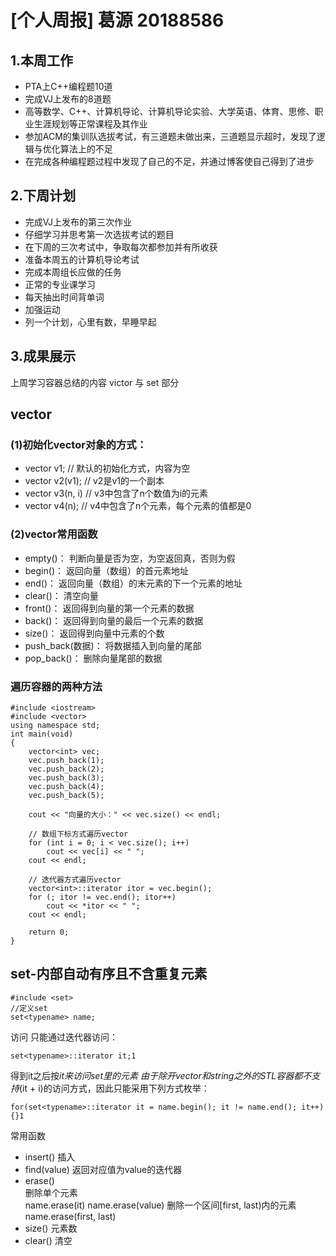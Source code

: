 # [个人周报] 葛源 20188586
## 1.本周工作
* PTA上C++编程题10道
* 完成VJ上发布的8道题
* 高等数学、C++、计算机导论、计算机导论实验、大学英语、体育、思修、职业生涯规划等正常课程及其作业
* 参加ACM的集训队选拔考试，有三道题未做出来，三道题显示超时，发现了逻辑与优化算法上的不足
* 在完成各种编程题过程中发现了自己的不足，并通过博客使自己得到了进步
## 2.下周计划
* 完成VJ上发布的第三次作业
* 仔细学习并思考第一次选拔考试的题目
* 在下周的三次考试中，争取每次都参加并有所收获
* 准备本周五的计算机导论考试
* 完成本周组长应做的任务
* 正常的专业课学习
* 每天抽出时间背单词
* 加强运动
* 列一个计划，心里有数，早睡早起
## 3.成果展示
上周学习容器总结的内容 victor 与 set 部分

## vector

### (1)初始化vector对象的方式：
* vector<T> v1;        // 默认的初始化方式，内容为空
* vector<T> v2(v1);    // v2是v1的一个副本
* vector<T> v3(n, i)   // v3中包含了n个数值为i的元素
* vector<T> v4(n);     // v4中包含了n个元素，每个元素的值都是0

### (2)vector常用函数
* empty()： 判断向量是否为空，为空返回真，否则为假
* begin()： 返回向量（数组）的首元素地址
* end()：   返回向量（数组）的末元素的下一个元素的地址
* clear()： 清空向量
* front()： 返回得到向量的第一个元素的数据
* back()：  返回得到向量的最后一个元素的数据
* size()：  返回得到向量中元素的个数
* push_back(数据)： 将数据插入到向量的尾部
* pop_back()： 删除向量尾部的数据

### 遍历容器的两种方法
```
#include <iostream>
#include <vector>
using namespace std;
int main(void)
{
    vector<int> vec;
    vec.push_back(1);
    vec.push_back(2);
    vec.push_back(3);
    vec.push_back(4);
    vec.push_back(5);

    cout << "向量的大小：" << vec.size() << endl;

    // 数组下标方式遍历vector
    for (int i = 0; i < vec.size(); i++)
        cout << vec[i] << " ";
    cout << endl;

    // 迭代器方式遍历vector
    vector<int>::iterator itor = vec.begin();
    for (; itor != vec.end(); itor++)
        cout << *itor << " ";
    cout << endl;

    return 0;
}
```

## set-内部自动有序且不含重复元素

```
#include <set>
//定义set
set<typename> name;
```
访问 
只能通过迭代器访问：
```
set<typename>::iterator it;1
```
得到it之后按*it来访问set里的元素 
由于除开vector和string之外的STL容器都不支持*(it + i)的访问方式，因此只能采用下列方式枚举：
```
for(set<typename>::iterator it = name.begin(); it != name.end(); it++){}1
```
常用函数
* insert()         插入
* find(value)      返回对应值为value的迭代器
* erase()         
    删除单个元素  
        name.erase(it) 
        name.erase(value) 
    删除一个区间[first, last)内的元素 
        name.erase(first, last)
* size()           元素数   
* clear()          清空 
